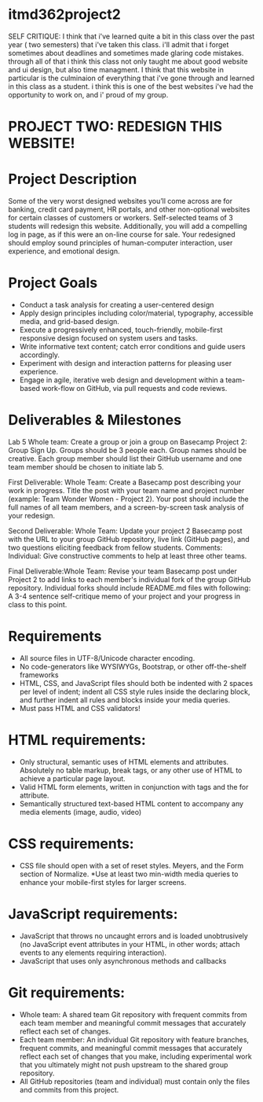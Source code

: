 # itmd362project2
SELF CRITIQUE: 
I think that i've learned quite a bit in this class over the past year ( two semesters) that i've taken this class. i'll admit that i forget sometimes about deadlines and sometimes made glaring code mistakes. through all of that i think this class not only taught me about good website and ui design, but also time managment. 
I think that this website in particular is the culminaion of everything that i've gone through and learned in this class as a student. 
i think this is one of the best websites i've had the opportunity to work on, and i' proud of my group. 



# PROJECT TWO: REDESIGN THIS WEBSITE!

# Project Description
Some of the very worst designed websites you’ll come across are for banking, credit card payment, HR portals, and other non-optional websites for certain classes of customers or workers. Self-selected teams of 3 students will redesign this website. Additionally, you will add a compelling log in page, as if this were an on-line course for sale. Your redesigned should employ sound principles of human-computer interaction, user experience, and emotional design.

# Project Goals
* Conduct a task analysis for creating a user-centered design
* Apply design principles including color/material, typography, accessible media, and grid-based design.
* Execute a progressively enhanced, touch-friendly, mobile-first responsive design focused on system users and tasks.
* Write informative text content; catch error conditions and guide users accordingly.
* Experiment with design and interaction patterns for pleasing user experience.
* Engage in agile, iterative web design and development within a team-based work-flow on GitHub, via pull requests and code reviews.

# Deliverables & Milestones
Lab 5 Whole team: Create a group or join a group on Basecamp Project 2: Group Sign Up. Groups should be 3 people each. Group names should be creative. Each group member should list their GitHub username and one team member should be chosen to initiate lab 5.

First Deliverable: Whole Team: Create a Basecamp post describing your work in progress. Title the post with your team name and project number (example: Team Wonder Women - Project 2). Your post should include the full names of all team members, and a screen-by-screen task analysis of your redesign.

Second Deliverable: Whole Team: Update your project 2 Basecamp post with the URL to your group GitHub repository, live link (GitHub pages), and two questions eliciting feedback from fellow students.
Comments: Individual: Give constructive comments to help at least three other teams.

Final Deliverable:Whole Team: Revise your team Basecamp post under Project 2 to add links to each member's individual fork of the group GitHub repository. Individual forks should include README.md files with following:
A 3-4 sentence self-critique memo of your project and your progress in class to this point.

# Requirements
* All source files in UTF-8/Unicode character encoding.
* No code-generators like WYSIWYGs, Bootstrap, or other off-the-shelf frameworks
* HTML, CSS, and JavaScript files should both be indented with 2 spaces per level of indent; indent all CSS style rules inside the declaring block, and further indent all rules and blocks inside your media queries.
* Must pass HTML and CSS validators!
# HTML requirements:
* Only structural, semantic uses of HTML elements and attributes. Absolutely no table markup, break tags, or any other use of HTML to achieve a particular page layout.
* Valid HTML form elements, written in conjunction with <label> tags and the for attribute.
* Semantically structured text-based HTML content to accompany any media elements (image, audio, video)
# CSS requirements:
* CSS file should open with a set of reset styles. Meyers, and the Form section of Normalize.
*Use at least two min-width media queries to enhance your mobile-first styles for larger screens.
# JavaScript requirements:
* JavaScript that throws no uncaught errors and is loaded unobtrusively (no JavaScript event attributes in your HTML, in other words; attach events to any elements requiring interaction).
* JavaScript that uses only asynchronous methods and callbacks
# Git requirements:
* Whole team: A shared team Git repository with frequent commits from each team member and meaningful commit messages that accurately reflect each set of changes.
* Each team member: An individual Git repository with feature branches, frequent commits, and meaningful commit messages that accurately reflect each set of changes that you make, including experimental work that you ultimately might not push upstream to the shared group repository.
* All GitHub repositories (team and individual) must contain only the files and commits from this project.
